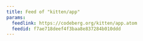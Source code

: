 ```yaml
---
title: Feed of "kitten/app"
params:
  feedlink: https://codeberg.org/kitten/app.atom
  feedid: f7ae718deef4f3baa8e837284b010ddd
---
```

